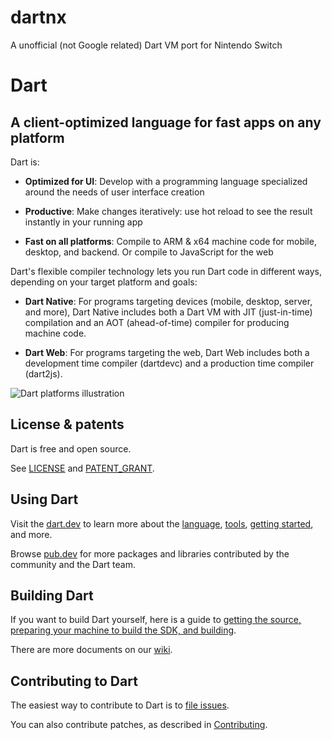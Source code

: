 # dartnx
A unofficial (not Google related) Dart VM port for Nintendo Switch



# Dart

## A client-optimized language for fast apps on any platform

Dart is:

  * **Optimized for UI**:
  Develop with a programming language specialized around the needs of user interface creation
  
  * **Productive**:
  Make changes iteratively: use hot reload to see the result instantly in your running app
  
  * **Fast on all platforms**:
  Compile to ARM & x64 machine code for mobile,  desktop, and backend. Or compile to JavaScript for the web

Dart's flexible compiler technology lets you run Dart code in different ways,
depending on your target platform and goals:

  * **Dart Native**: For programs targeting devices (mobile, desktop, server, and more),
  Dart Native includes both a Dart VM with JIT (just-in-time) compilation and an
  AOT (ahead-of-time) compiler for producing machine code.
  
  * **Dart Web**: For programs targeting the web, Dart Web includes both a development time
  compiler (dartdevc) and a production time compiler (dart2js).  

![Dart platforms illustration](https://github.com/Dart-NX/sdk/blob/master/docs/assets/Dart-platforms.svg)

## License & patents

Dart is free and open source.

See [LICENSE][license] and [PATENT_GRANT][patent_grant].

## Using Dart

Visit the [dart.dev][website] to learn more about the
[language][lang], [tools][tools],
[getting started][codelab], and more.

Browse [pub.dev][pubsite] for more packages and libraries contributed
by the community and the Dart team.

## Building Dart

If you want to build Dart yourself, here is a guide to
[getting the source, preparing your machine to build the SDK, and
building](https://github.com/dart-lang/sdk/wiki/Building).

There are more documents on our [wiki](https://github.com/dart-lang/sdk/wiki).

## Contributing to Dart

The easiest way to contribute to Dart is to [file issues][dartbug].

You can also contribute patches, as described in [Contributing][contrib].

[website]: https://dart.dev
[license]: https://github.com/dart-lang/sdk/blob/master/LICENSE
[repo]: https://github.com/dart-lang/sdk
[lang]: https://www.dartlang.org/docs/dart-up-and-running/ch02.html
[tools]: https://www.dartlang.org/tools/
[codelab]: https://dart.dev/codelabs
[dartbug]: http://dartbug.com
[contrib]: https://github.com/dart-lang/sdk/blob/master/CONTRIBUTING.md
[pubsite]: https://pub.dev
[patent_grant]: https://github.com/dart-lang/sdk/blob/master/PATENT_GRANT
